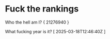 # Fuck the rankings

Who the hell am I?
{ 21276940 }

What fucking year is it?
[ 2025-03-18T12:46:40Z ]
